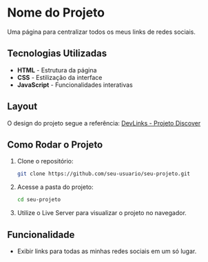 # Nome do Projeto

Uma página para centralizar todos os meus links de redes sociais.

## Tecnologias Utilizadas

- **HTML** - Estrutura da página
- **CSS** - Estilização da interface
- **JavaScript** - Funcionalidades interativas

## Layout

O design do projeto segue a referência:
[DevLinks - Projeto Discover](https://www.figma.com/community/file/1187422022288947321/devlinks-projeto-discover)

## Como Rodar o Projeto

1. Clone o repositório:
   ```sh
   git clone https://github.com/seu-usuario/seu-projeto.git
   ```
2. Acesse a pasta do projeto:
   ```sh
   cd seu-projeto
   ```
3. Utilize o Live Server para visualizar o projeto no navegador.

## Funcionalidade

- Exibir links para todas as minhas redes sociais em um só lugar.
